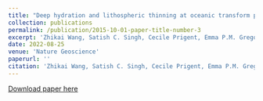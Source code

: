 ```yaml
---
title: "Deep hydration and lithospheric thinning at oceanic transform plate boundaries"
collection: publications
permalink: /publication/2015-10-01-paper-title-number-3
excerpt: 'Zhikai Wang, Satish C. Singh, Cecile Prigent, Emma P.M. Gregory and Milena Marjanović'
date: 2022-08-25
venue: 'Nature Geoscience'
paperurl: ''
citation: 'Zhikai Wang, Satish C. Singh, Cecile Prigent, Emma P.M. Gregory and Milena Marjanović (2022). &quot;Deep hydration and lithospheric thinning at oceanic transform plate boundaries&quot; <i>, Nature Geoscience</i>.15, 741–746.'
---
```

[Download paper here](https://doi.org/10.1038/s41561-022-01003-3)
